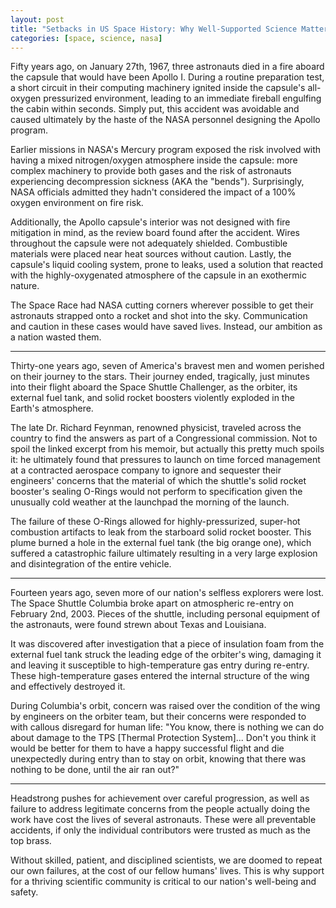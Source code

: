 ```yaml
---
layout: post
title: "Setbacks in US Space History: Why Well-Supported Science Matters"
categories: [space, science, nasa]
---
```


Fifty years ago, on January 27th, 1967, three astronauts died in a fire aboard the capsule that would have been Apollo I. During a routine preparation test, a short circuit in their computing machinery ignited inside the capsule's all-oxygen pressurized environment, leading to an immediate fireball engulfing the cabin within seconds. Simply put, this accident was avoidable and caused ultimately by the haste of the NASA personnel designing the Apollo program. 

Earlier missions in NASA's Mercury program exposed the risk involved with having a mixed nitrogen/oxygen atmosphere inside the capsule: more complex machinery to provide both gases and the risk of astronauts experiencing decompression sickness (AKA the "bends"). Surprisingly, NASA officials admitted they hadn't considered the impact of a 100% oxygen environment on fire risk.

Additionally, the Apollo capsule's interior was not designed with fire mitigation in mind, as the review board found after the accident. Wires throughout the capsule were not adequately shielded. Combustible materials were placed near heat sources without caution. Lastly, the capsule's liquid cooling system, prone to leaks, used a solution that reacted with the highly-oxygenated atmosphere of the capsule in an exothermic nature.

The Space Race had NASA cutting corners wherever possible to get their astronauts strapped onto a rocket and shot into the sky. Communication and caution in these cases would have saved lives. Instead, our ambition as a nation wasted them.

* * *

Thirty-one years ago, seven of America's bravest men and women perished on their journey to the stars. Their journey ended, tragically, just minutes into their flight aboard the Space Shuttle Challenger, as the orbiter, its external fuel tank, and solid rocket boosters violently exploded in the Earth's atmosphere.

The late Dr. Richard Feynman, renowned physicist, traveled across the country to find the answers as part of a Congressional commission.
Not to spoil the linked excerpt from his memoir, but actually this pretty much spoils it: he ultimately found that pressures to launch on time forced management at a contracted aerospace company to ignore and sequester their engineers' concerns that the material of which the shuttle's solid rocket booster's sealing O-Rings would not perform to specification given the unusually cold weather at the launchpad the morning of the launch.

The failure of these O-Rings allowed for highly-pressurized, super-hot combustion artifacts to leak from the starboard solid rocket booster. This plume burned a hole in the external fuel tank (the big orange one), which suffered a catastrophic failure ultimately resulting in a very large explosion and disintegration of the entire vehicle.

* * *

Fourteen years ago, seven more of our nation's selfless explorers were lost. The Space Shuttle Columbia broke apart on atmospheric re-entry on February 2nd, 2003. Pieces of the shuttle, including personal equipment of the astronauts, were found strewn about Texas and Louisiana.

It was discovered after investigation that a piece of insulation foam from the external fuel tank struck the leading edge of the orbiter's wing, damaging it and leaving it susceptible to high-temperature gas entry during re-entry. These high-temperature gases entered the internal structure of the wing and effectively destroyed it.

During Columbia's orbit, concern was raised over the condition of the wing by engineers on the orbiter team, but their concerns were responded to with callous disregard for human life: "You know, there is nothing we can do about damage to the TPS [Thermal Protection System]... Don't you think it would be better for them to have a happy successful flight and die unexpectedly during entry than to stay on orbit, knowing that there was nothing to be done, until the air ran out?"

* * *

Headstrong pushes for achievement over careful progression, as well as failure to address legitimate concerns from the people actually doing the work have cost the lives of several astronauts. These were all preventable accidents, if only the individual contributors were trusted as much as the top brass.

Without skilled, patient, and disciplined scientists, we are doomed to repeat our own failures, at the cost of our fellow humans' lives. This is why support for a thriving scientific community is critical to our nation's well-being and safety.